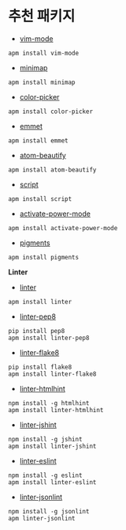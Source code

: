 # 추천 패키지
* [vim-mode](https://atom.io/packages/vim-mode)
```
apm install vim-mode
```
* [minimap](https://atom.io/packages/minimap)
```
apm install minimap
```
* [color-picker](https://atom.io/packages/color-picker)
```
apm install color-picker
```
* [emmet](https://atom.io/packages/emmet)
```
apm install emmet
```
* [atom-beautify](https://atom.io/packages/atom-beautify)
```
apm install atom-beautify
```
* [script](https://atom.io/packages/script)
```
apm install script
```
* [activate-power-mode](https://atom.io/packages/activate-power-mode)
```
apm install activate-power-mode
```
* [pigments](https://atom.io/packages/pigments)
```
apm install pigments
```

**Linter**
* [linter](https://atom.io/packages/linter)
```
apm install linter
```
* [linter-pep8](https://atom.io/packages/linter-pep8)
```
pip install pep8
apm install linter-pep8
```
* [linter-flake8](https://atom.io/packages/linter-flake8)
```
pip install flake8
apm install linter-flake8
```
* [linter-htmlhint](https://atom.io/packages/linter-htmlhint)
```
npm install -g htmlhint
apm install linter-htmlhint
```
* [linter-jshint](https://atom.io/packages/linter-jshint)
```
npm install -g jshint
apm install linter-jshint
```
* [linter-eslint](https://atom.io/packages/linter-eslint)
```
npm install -g eslint
apm install linter-eslint
```
* [linter-jsonlint](https://atom.io/packages/linter-jsonlint)
```
npm install -g jsonlint
apm linter-jsonlint
```
